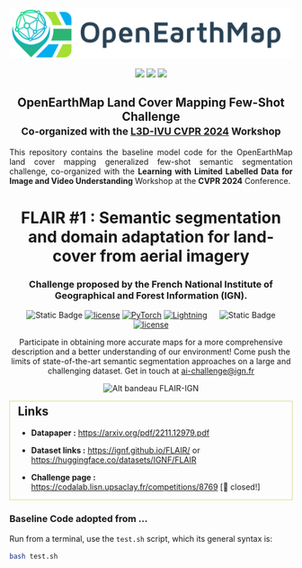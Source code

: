 <div align="center">
<p><img src="docs/assets/img/OpenEarthMap_Logo_v2.png"></p>
<p>
    <a href="https://github.com/cliffbb/OEM-Lightweight/blob/main/LICENSE"><img src="https://img.shields.io/badge/License-MIT-<p>.svg?style=for-the-badge"></a>
    <a href="https://pytorch.org/get-started/previous-versions/"><img src="https://img.shields.io/badge/PYTORCH-1.12+-red?style=for-the-badge&logo=pytorch"></a>
    <a href="https://www.python.org/downloads/"><img src="https://img.shields.io/badge/PYTHON-3.7+-red?style=for-the-badge&logo=python&logoColor=white"></a>
</p>
<h2>
   OpenEarthMap Land Cover Mapping Few-Shot Challenge </br>
   <small>Co-organized with the <a href="https://sites.google.com/view/l3divu2024/overview">L3D-IVU CVPR 2024</a> Workshop</small>
</h2>
</div>

<div align="justify">
<p>
This repository contains the baseline model code for the OpenEarthMap land cover mapping generalized few-shot semantic segmentation challenge, co-organized with the <b>Learning with Limited Labelled Data for Image and Video Understanding</b> Workshop at the <b>CVPR 2024</b> Conference.
</p>
</div>




<div align="center">
  
# FLAIR #1 : Semantic segmentation and domain adaptation for land-cover from aerial imagery
### Challenge proposed by the French National Institute of Geographical and Forest Information (IGN).


![Static Badge](https://img.shields.io/badge/Code%3A-lightgrey?color=lightgrey) [![license](https://img.shields.io/badge/License-Apache%202.0-blue.svg)](https://github.com/IGNF/FLAIR-1-AI-Challenge/blob/master/LICENSE) <a href="https://pytorch.org/get-started/locally/"><img alt="PyTorch" src="https://img.shields.io/badge/PyTorch-ee4c2c?logo=pytorch&logoColor=white"></a>
<a href="https://pytorchlightning.ai/"><img alt="Lightning" src="https://img.shields.io/badge/-Lightning-792ee5?logo=pytorchlightning&logoColor=white"></a> &emsp; ![Static Badge](https://img.shields.io/badge/Dataset%3A-lightgrey?color=lightgrey) [![license](https://img.shields.io/badge/License-IO%202.0-green.svg)](https://github.com/etalab/licence-ouverte/blob/master/open-licence.md)




Participate in obtaining more accurate maps for a more comprehensive description and a better understanding of our environment! Come push the limits of state-of-the-art semantic segmentation approaches on a large and challenging dataset. Get in touch at ai-challenge@ign.fr



![Alt bandeau FLAIR-IGN](images/flair_bandeau.jpg?raw=true)

</div>

<div style="border-width:1px; border-style:solid; border-color:#d2db8c; padding-left: 1em; padding-right: 1em; ">
  
<h2 style="margin-top:5px;">Links</h2>


- **Datapaper :** https://arxiv.org/pdf/2211.12979.pdf

- **Dataset links :** https://ignf.github.io/FLAIR/ or https://huggingface.co/datasets/IGNF/FLAIR

- **Challenge page :**  https://codalab.lisn.upsaclay.fr/competitions/8769 [🛑 closed!]

</div>





### Baseline Code adopted from ...
Run from a terminal, use the `test.sh` script, which its general syntax is:
```bash
bash test.sh 
```

<!-- 
[![Open In Colab](https://colab.research.google.com/assets/colab-badge.svg)](https://colab.research.google.com/github/cliffbb/OEM-Fewshot-Challenge/blob/master/test.ipynb)
[pre-trained mode]('https://drive.google.com/file/d/1eLjfUJ2ajAMkJKCsoJr-MGSSzZ-LqDbR/view?usp=drive_link')


# DIaM for Generalized Few-Shot Semantic Segmentation

This repository contains the code for our **CVPR 2023** paper, [A Strong Baseline for Generalized Few-Shot Semantic Segmentation](https://arxiv.org/abs/2211.14126).

> **Abstract:** *This paper introduces a generalized few-shot segmentation framework with a straightforward training process and an easy-to-optimize inference phase. In particular, we propose a simple yet effective model based on the well-known InfoMax principle, where the Mutual Information (MI) between the learned feature representations and their corresponding predictions is maximized. In addition, the terms derived from our MI-based formulation are coupled with a knowledge distillation term to retain the knowledge on base classes. With a simple training process, our inference model can be applied on top of any segmentation network trained on base classes. The proposed inference yields substantial improvements on the popular few-shot segmentation benchmarks PASCAL-5<sup>i</sup> and COCO-20<sup>i</sup>. Particularly, for novel classes, the improvement gains range from 7% to 26% (PASCAL-5<sup>i</sup>) and from 3% to 12% (COCO-20<sup>i</sup>) in the 1-shot and 5-shot scenarios, respectively. Furthermore, we propose a more challenging setting, where performance gaps are further exacerbated.*

## &#x1F3AC; Getting Started

### :one: Requirements
We used `Python 3.9` in our experiments and the list of packages is available in the `requirements.txt` file. You can install them using `pip install -r requirements.txt`.

### :two: Download data

#### Pre-processed data from drive

We provide the versions of PASCAL VOC 2012 and MS-COCO 2017 used in this work [here](https://etsmtl365-my.sharepoint.com/:u:/g/personal/seyed-mohammadsina_hajimiri_1_ens_etsmtl_ca/Earq9o6KqvJDleNRKqfFZ_cB1AzQCtaZ5g2noh4yjZoecg?e=g1g9t4). You can download the full .zip and directly extract it in the `data/` folder.

#### From scratch

Alternatively, you can prepare the datasets yourself. Here is the structure of the data folder for you to reproduce:

```
data
├── coco
│   ├── annotations
│   ├── train
│   ├── train2014
│   ├── val
│   └── val2014
└── pascal
|   ├── JPEGImages
|   └── SegmentationClassAug
```
**PASCAL**: The JPEG images can be found in the PASCAL-VOC 2012 toolkit to be downloaded at [PASCAL VOC 2012](http://host.robots.ox.ac.uk/pascal/VOC/voc2012/VOCtrainval_11-May-2012.tar) and [SegmentationClassAug](https://etsmtl365-my.sharepoint.com/:u:/g/personal/seyed-mohammadsina_hajimiri_1_ens_etsmtl_ca/Ef70aWKWEidJoR_NZb131SwB3t7WIHMjJK316qxIu_SPyw?e=CVtNKY) (pre-processed ground-truth masks).

**COCO**: COCO 2014 train images, validation images and annotations can be downloaded at [COCO](https://cocodataset.org/#download). Once this is done, you will have to generate the subfolders `coco/train` and `coco/val` (ground truth masks). Both folders can be generated by executing the python script `data/coco/create_masks.py` (note that this script uses the [pycocotools](https://github.com/cocodataset/cocoapi/tree/master/PythonAPI/pycocotools) package):

```
cd data/coco
python create_masks.py
 ```

#### About the train/val splits

The train/val splits are directly provided in `lists/`. How they were obtained is explained at https://github.com/Jia-Research-Lab/PFENet.

### :three: Download pre-trained models

#### Pre-trained backbone and models
We provide the pre-trained backbone and models at https://drive.google.com/file/d/1WuKaJbj3Y3QMq4yw_Tyec-KyTchjSVUG/view?usp=share_link. You can download them and directly extract them at the root of this repo. This will create two folders: `initmodel/` and `model_ckpt/`.

## &#x1F5FA; Overview of the repo

Default configuration files can be found in `config/`. Data are located in `data/`. `lists/` contains the train/val splits for each dataset. All the codes are provided in `src/`. Testing script is located at the root of the repo.

## &#x2699; Training (optional)

If you want to use the pre-trained models, this step is optional. Our contribution lies in the inference phase and our approach is modular, i.e., it can be applied on top of any segmentation model that is trained on the base classes. 
We use a simple training scheme by minimizing a standard cross-entropy over base classes. To this end, we have used the [`train_base.py`](https://github.com/chunbolang/BAM/blob/main/train_base.py) script and base learner models of [BAM](https://github.com/chunbolang/BAM) (see [this issue](https://github.com/sinahmr/DIaM/issues/3) for more info).

## &#x1F9EA; Testing

To test the model, use the `test.sh` script, which its general syntax is:
```bash
bash test.sh {benchmark} {shot} {pi_estimation_strategy} {[gpu_ids]} {log_path}
```
This script tests successively on all folds of the benchmark and reports the results individually. The overall performance is the average over all the folds. Some example commands are presented below, with their description in the comments.

```bash
bash test.sh pascal5i 1 self [0] out.log  # PASCAL-5i benchmark, 1-shot, estimate pi by model's output
bash test.sh pascal10i 5 self [0] out.log  # PASCAL-10i benchmark, 5-shot, estimate pi by model's output
bash test.sh coco20i 5 upperbound [0] out.log  # COCO-20i benchmark, 5-shot, the upperbound model mentioned in the paper
```

If you run out of memory, reduce `batch_size_val` in the config files.

### &#x1F4CA; Results
To reproduce the results, please first download the pre-trained models from [here](https://drive.google.com/file/d/1WuKaJbj3Y3QMq4yw_Tyec-KyTchjSVUG/view?usp=share_link) (also mentioned in the "download pre-trained models" section) and then run the `test.sh` script with different inputs, as explained above.
<table>
    <tr>
        <th colspan="2"></th>
        <th colspan="3">1-Shot</th>
        <th colspan="3">5-Shot</th>
    </tr>
    <tr>
        <th>Benchmark</th>
        <th>Fold</th>
        <th>Base</th> <th>Novel</th> <th>Mean</th>
        <th>Base</th> <th>Novel</th> <th>Mean</th>
    </tr>
    <tr>
        <td rowspan="5"><b>PASCAL-5<sup>i</sup></b></td>
        <td>0</td>
        <td>71.33</td> <td>29.36</td> <td>50.35</td>
        <td>71.06</td> <td>53.72</td> <td>62.39</td>
    </tr>
    <tr>
        <td>1</td>
		<td>69.54</td> <td>46.72</td> <td>58.13</td>
		<td>69.63</td> <td>63.33</td> <td>66.48</td>
    </tr>
    <tr>
        <td>2</td>
		<td>69.10</td> <td>27.07</td> <td>48.09</td>
		<td>69.12</td> <td>54.01</td> <td>61.57</td>
    </tr>
    <tr>
        <td>3</td>
		<td>73.60</td> <td>37.30</td> <td>55.45</td>
		<td>73.60</td> <td>50.19</td> <td>61.90</td>
    </tr>
    <tr>
        <td>mean</td>
		<td>70.89</td> <td>35.11</td> <td>53.00</td>
		<td>70.85</td> <td>55.31</td> <td>63.08</td>
    </tr>
    <tr>
        <td rowspan="5"><b>COCO-20<sup>i</sup></b></td>
        <td>0</td>
		<td>49.01</td> <td>15.89</td> <td>32.45</td>
		<td>48.90</td> <td>24.86</td> <td>36.88</td>
    </tr>
    <tr>
        <td>1</td>
		<td>46.83</td> <td>19.50</td> <td>33.17</td>
		<td>47.10</td> <td>33.94</td> <td>40.52</td>
    </tr>
    <tr>
        <td>2</td>
		<td>48.82</td> <td>16.93</td> <td>32.88</td>
		<td>49.12</td> <td>27.15</td> <td>38.14</td>
    </tr>
    <tr>
        <td>3</td>
		<td>48.45</td> <td>16.57</td> <td>32.51</td>
		<td>48.37</td> <td>28.95</td> <td>38.66</td>
    </tr>
    <tr>
        <td>mean</td>
		<td>48.28</td> <td>17.22</td> <td>32.75</td>
		<td>48.37</td> <td>28.73</td> <td>38.55</td>
    </tr>
    <tr>
        <td rowspan="5"><b>PASCAL-10<sup>i</sup></b></td>
        <td>0</td>
		<td>68.69</td> <td>34.40</td> <td>51.55</td>
		<td>68.49</td> <td>55.94</td> <td>62.22</td>
    </tr>
    <tr>
        <td>1</td>
		<td>71.83</td> <td>28.17</td> <td>50.00</td>
		<td>72.00</td> <td>47.84</td> <td>59.92</td>
    </tr>
    <tr>
        <td>mean</td>
		<td>70.26</td> <td>31.29</td> <td>50.77</td>
		<td>70.25</td> <td>51.89</td> <td>61.07</td>    </tr>
</table>

## &#x1F64F; Acknowledgments

We gratefully thank the authors of [RePRI](https://github.com/mboudiaf/RePRI-for-Few-Shot-Segmentation), [BAM](https://github.com/chunbolang/BAM), [PFENet](https://github.com/Jia-Research-Lab/PFENet), and [PyTorch Semantic Segmentation](https://github.com/hszhao/semseg) from which some parts of our code are inspired.

## &#x1F4DA; Citation

If you find this project useful, please consider citing:

```bibtex
@inproceedings{hajimiri2023diam,
  title={A Strong Baseline for Generalized Few-Shot Semantic Segmentation},
  author={Hajimiri, Sina and Boudiaf, Malik and Ben Ayed, Ismail and Dolz, Jose},
  booktitle={Proceedings of the IEEE/CVF Conference on Computer Vision and Pattern Recognition},
  pages={11269--11278},
  year={2023}
}
``` 
#######################################################
<div align="center">
<p><img src="demo_data/oem_logo.png"></p>
<p>
    <a href="https://github.com/cliffbb/OEM-Lightweight/blob/main/LICENSE"><img src="https://img.shields.io/badge/License-MIT-<p>.svg?style=for-the-badge"></a>
    <a href="https://pytorch.org/get-started/previous-versions/"><img src="https://img.shields.io/badge/PYTORCH-1.12+-red?style=for-the-badge&logo=pytorch"></a>
    <a href="https://www.python.org/downloads/"><img src="https://img.shields.io/badge/PYTHON-3.7+-red?style=for-the-badge&logo=python&logoColor=white"></a>
</p>
</div>

# Lightweight Mapping Model
### Overview
___
This is a demo of OpenEarthMap lightweight models searched with
[SparseMask](https://arxiv.org/abs/1904.07642) and
[FasterSeg](https://arxiv.org/abs/1912.10917) neural architecture search methods. 
The models were automatically searched and pretrained on the OpenEarthMap 
[dataset](https://zenodo.org/record/7223446#.Y2Jj1OzP2Ak) 
(using only the training and validation sets).

### OpenEarthMap dataset
___
OpenEarthMap is a benchmark dataset for global high-resolution land cover mapping. 
OpenEarthMap consists of 5000 aerial and satellite images with manually annotated 
8-class land cover labels and 2.2 million segments at a 0.25-0.5m ground 
sampling distance, covering 97 regions from 44 countries across 6 continents. 
OpenEarthMap fosters research, including but not limited to semantic segmentation
and domain adaptation. The project website is https://open-earth-map.org/
```
@inproceedings{xia_2023_openearthmap,
    title = {OpenEarthMap: A Benchmark Dataset for Global High-Resolution Land Cover Mapping},
    author = {Junshi Xia and Naoto Yokoya and Bruno Adriano and Clifford Broni-Bediako},
    booktitle = {Proceedings of the IEEE/CVF Winter Conference on Applications of Computer Vision (WACV)},
    month = {January},
    year = {2023}
}
```

### Lightweight model
___
The lightweight models searched and pretrained on the OpenEarthMap dataset 
can be downloaded as following:

| Method    | Searched architecture   | Pretrained weights           | #Params |  FLOP   |
|:----------|:------------------------|:-----------------------------|:-------:|:-------:|
| SpareMask | [mask_thres_0.001.npy](https://drive.google.com/file/d/1WwE2pIHTb7xGql7xQ9TxeZ1pZmk2JhCl/view?usp=sharing)| [checkpoint_63750.pth.tar](https://drive.google.com/file/d/170o8NNBrrIBJqFdoeYCJoyKHvuub0v2k/view?usp=sharing) | 2.96MB  | 10.45GB |
| FasterSeg | [arch_1.pt](https://drive.google.com/file/d/12oDzi-sDnD_Y4CBONei_g2SZBMZ6cx-2/view?usp=sharing)           | [weights1.pt](https://drive.google.com/file/d/1BgCu1Rz2PvTPJzI_J97hNkr4HvlvI-pE/view?usp=sharing)              | 3.47MB  | 15.43GB |

### Usage
___
* **SparseMask model:** download the [architecture mask](https://drive.google.com/file/d/1WwE2pIHTb7xGql7xQ9TxeZ1pZmk2JhCl/view?usp=sharing) and the [pretrained weights](https://drive.google.com/file/d/170o8NNBrrIBJqFdoeYCJoyKHvuub0v2k/view?usp=sharing)
and put them into folder `models/SparseMask/`.   
Start the evaluation demo as:
```
python eval_oem_lightweight.py \
    --model "sparsemask" \
    --arch "models/SparseMask/mask_thres_0.001.npy" \
    --pretrained_weights "models/SparseMask/checkpoint_63750.pth.tar" \
    --save_image --save_dir "results" 
```   
&nbsp;&nbsp;&nbsp;&nbsp;&nbsp;&nbsp;
Or use the Jupyter notebook: `sparsemask_demo.ipynb`.

* **FasterSeg model:** download the [architecture structure](https://drive.google.com/file/d/12oDzi-sDnD_Y4CBONei_g2SZBMZ6cx-2/view?usp=sharing) and the [pretrained weights](https://drive.google.com/file/d/1BgCu1Rz2PvTPJzI_J97hNkr4HvlvI-pE/view?usp=sharing)
and put them into folder `models/FasterSeg/`.   
Start the evaluation demo as:
```
python eval_oem_lightweight.py \
    --model "fasterseg" \
    --arch "models/FasterSeg/arch_1.pt" \
    --pretrained_weights "models/FasterSeg/weights1.pt" \
    --save_image --save_dir "results" 
```
&nbsp;&nbsp;&nbsp;&nbsp;&nbsp;&nbsp;
Or use the Jupyter notebook `fasterseg_demo.ipynb`.

### Example of predictions
___
* **SparseMask model**   
![](demo_data/sparsemask1.png)    
![](demo_data/sparsemask2.png)
* **FasterSeg model**    
![](demo_data/fasterseg1.png)    
![](demo_data/fasterseg2.png)

### Acknowledgement
___
Automated neural architecture search method code from
* [SparseMask](https://github.com/wuhuikai/SparseMask)
* [FasterSeg](https://github.com/VITA-Group/FasterSeg)

-->
